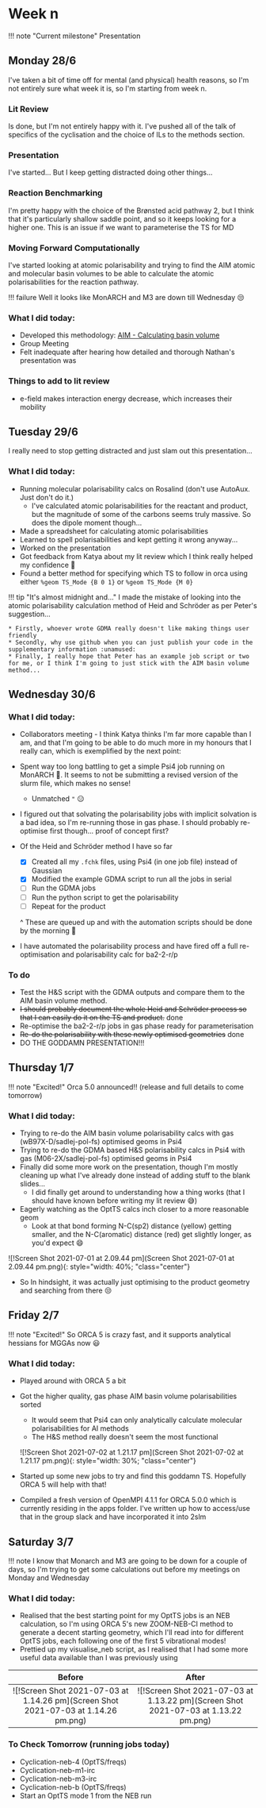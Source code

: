 # Week n

!!! note "Current milestone"
	Presentation

## Monday 28/6

I've taken a bit of time off for mental (and physical) health reasons, so I'm not entirely sure what week it is, so I'm starting from week n.

### Lit Review

Is done, but I'm not entirely happy with it. I've pushed all of the talk of specifics of the cyclisation and the choice of ILs to the methods section.

### Presentation

I've started... But I keep getting distracted doing other things...

### Reaction Benchmarking

I'm pretty happy with the choice of the Brønsted acid pathway 2, but I think that it's particularly shallow saddle point, and so it keeps looking for a higher one. This is an issue if we want to parameterise the TS for MD

### Moving Forward Computationally

I've started looking at atomic polarisability and trying to find the AIM atomic and molecular basin volumes to be able to calculate the atomic polarisabilities for the reaction pathway.

!!! failure
	Well it looks like MonARCH and M3 are down till Wednesday :unamused:

### What I did today:

* Developed this methodology: [AIM - Calculating basin volume](../../../Cheat%20Sheets/MultiWFN/#aim-calculating-basin-volume-for-polarisibility)
* Group Meeting
* Felt inadequate after hearing how detailed and thorough Nathan's presentation was



### Things to add to lit review

* e-field makes interaction energy decrease, which increases their mobility

## Tuesday 29/6

I really need to stop getting distracted and just slam out this presentation...

### What I did today:

* Running molecular polarisability calcs on Rosalind (don't use AutoAux. Just don't do it.)
  * I've calculated atomic polarisabilities for the reactant and product, but the magnitude of some of the carbons seems truly massive. So does the dipole moment though...
* Made a spreadsheet for calculating atomic polarisabilities 
* Learned to spell polarisabilities and kept getting it wrong anyway...
* Worked on the presentation
* Got feedback from Katya about my lit review which I think really helped my confidence :slightly_smiling_face:
* Found a better method for specifying which TS to follow in orca using either `%geom TS_Mode {B 0 1}` or `%geom TS_Mode {M 0}`

!!! tip "It's almost midnight and..."
	I made the mistake of looking into the atomic polarisability calculation method of Heid and Schröder as per Peter's suggestion...
	

	* Firstly, whoever wrote GDMA really doesn't like making things user friendly
	* Secondly, why use github when you can just publish your code in the supplementary information :unamused:
	* Finally, I really hope that Peter has an example job script or two for me, or I think I'm going to just stick with the AIM basin volume method...



## Wednesday 30/6

### What I did today:

* Collaborators meeting - I think Katya thinks I'm far more capable than I am, and that I'm going to be able to do much more in my honours that I really can, which is exemplified by the next point:
* Spent way too long battling to get a simple Psi4 job running on MonARCH :slightly_frowning_face:. It seems to not be submitting a revised version of the slurm file, which makes no sense!
  * Unmatched `"` :expressionless:
* I figured out that solvating the polarisability jobs with implicit solvation is a bad idea, so I'm re-running those in gas phase. I should probably re-optimise first though... proof of concept first?
* Of the Heid and Schröder method I have so far

  * [x] Created all my `.fchk` files, using Psi4 (in one job file) instead of Gaussian
  * [x] Modified the example GDMA script to run all the jobs in serial
  * [ ] Run the GDMA jobs
  * [ ] Run the python script to get the polarisability
  * [ ] Repeat for the product

  ^ These are queued up and with the automation scripts should be done by the morning :slightly_smiling_face:

* I have automated the polarisability process and have fired off a full re-optimisation and polarisability calc for ba2-2-r/p

### To do

* Test the H&S script with the GDMA outputs and compare them to the AIM basin volume method.
* ~~I should probably document the whole Heid and Schröder process so that I can easily do it on the TS and product.~~ done
* Re-optimise the ba2-2-r/p jobs in gas phase ready for parameterisation
* ~~Re-do the polarisability with these newly optimised geometries~~ done
* DO THE GODDAMN PRESENTATION!!!

## Thursday 1/7

!!! note "Excited!"
	Orca 5.0 announced!! (release and full details to come tomorrow)

### What I did today:

* Trying to re-do the AIM basin volume polarisability calcs with gas (wB97X-D/sadlej-pol-fs) optimised geoms in Psi4
* Trying to re-do the GDMA based H&S polarisability calcs in Psi4 with gas (M06-2X/sadlej-pol-fs) optimised geoms in Psi4
* Finally did some more work on the presentation, though I'm mostly cleaning up what I've already done instead of adding stuff to the blank slides...
  * I did finally get around to understanding how a thing works (that I should have known before writing my lit review :sweat_smile:)
* Eagerly watching as the OptTS calcs inch closer to a more reasonable geom
  * Look at that bond forming N-C(sp2) distance (yellow) getting smaller, and the N-C(aromatic) distance (red) get slightly longer, as you'd expect :smile:

![!Screen Shot 2021-07-01 at 2.09.44 pm](Screen Shot 2021-07-01 at 2.09.44 pm.png){: style="width: 40%; "class="center"}

* So In hindsight, it was actually just optimising to the product geometry and searching from there :unamused:

## Friday 2/7

!!! note "Excited!"
	So ORCA 5 is crazy fast, and it supports analytical hessians for MGGAs now :smiley:

### What I did today:

* Played around with ORCA 5 a bit

* Got the higher quality, gas phase AIM basin volume polarisabilities sorted

  * It would seem that Psi4 can only analytically calculate molecular polarisabilities for AI methods
  * The H&S method really doesn't seem the most functional

  ![!Screen Shot 2021-07-02 at 1.21.17 pm](Screen Shot 2021-07-02 at 1.21.17 pm.png){: style="width: 30%; "class="center"}

* Started up some new jobs to try and find this goddamn TS. Hopefully ORCA 5 will help with that!

* Compiled a fresh version of OpenMPI 4.1.1 for ORCA 5.0.0 which is currently residing in the apps folder. I've written up how to access/use that in the group slack and have incorporated it into 2slm

## Saturday 3/7

!!! note
	I know that Monarch and M3 are going to be down for a couple of days, so I'm trying to get some calculations out before my meetings on Monday and Wednesday

### What I did today:

* Realised that the best starting point for my OptTS jobs is an NEB calculation, so I'm using ORCA 5's new ZOOM-NEB-CI method to generate a decent starting geometry, which I'll read into for different OptTS jobs, each following one of the first 5 vibrational modes!
* Prettied up my visualise_neb script, as I realised that I had some more useful data available than I was previously using

|                            Before                            |                            After                             |
| :----------------------------------------------------------: | :----------------------------------------------------------: |
| ![!Screen Shot 2021-07-03 at 1.14.26 pm](Screen Shot 2021-07-03 at 1.14.26 pm.png) | ![!Screen Shot 2021-07-03 at 1.13.22 pm](Screen Shot 2021-07-03 at 1.13.22 pm.png) |

### To Check Tomorrow (running jobs today)

* Cyclication-neb-4 (OptTS/freqs)
* Cyclication-neb-m1-irc
* Cyclication-neb-m3-irc
* Cyclication-neb-b (OptTS/freqs)
* Start an OptTS mode 1 from the NEB run
